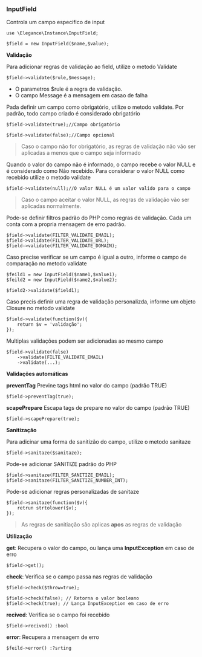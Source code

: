 ### InputField
Controla um campo especifico de input

    use \Elegance\Instance\InputField;

    $field = new InputField($name,$value);

**Validação**

Para adicionar regras de validação ao field, utilize o metodo Validate

    $field->validate($rule,$message);

*  O parametros $rule é a regra de validação.
*  O campo Message é a mensagem em casao de falha
 
Pada definir um campo como obrigatório, utilize o metodo validate. Por padrão, todo campo criado é considerado obrigatório

    $field->validate(true);//Campo obrigatório

    $field->validate(false);//Campo opcional

> Caso o campo não for obrigatório, as regras de validação não vão ser aplicadas a menos que o campo seja informado

Quando o valor do campo não é informado, o campo recebe o valor NULL e é considerado como Não recebido. Para considerar o valor NULL como recebido utilize o metodo validate

    $field->validate(null);//O valor NULL é um valor valido para o campo

> Caso o campo aceitar o valor NULL, as regras de validação vão ser aplicadas normalmente.

Pode-se definir filtros padrão do PHP como regras de validação. Cada um conta com a propria mensagem de erro padrão.

    $field->validate(FILTER_VALIDATE_EMAIL);
    $field->validate(FILTER_VALIDATE_URL);
    $field->validate(FILTER_VALIDATE_DOMAIN);

Caso precise verificar se um campo é igual a outro, informe o campo de comparação no metodo validate

    $feild1 = new InputField($name1,$value1);
    $feild2 = new InputField($name2,$value2);

    $field2->validate($field1);

Caso precis definir uma regra de validação personalizda, informe um objeto Closure no metodo validate

    $field->validate(function($v){
        return $v = 'validação';
    });

Multiplas validações podem ser adicionadas ao mesmo campo

    $field->validate(false)
        ->validate(FILTE_VALIDATE_EMAIL)
        ->validate(...);

**Validações automáticas**

**preventTag** Previne tags html no valor do campo (padrão TRUE)

    $field->preventTag(true);

**scapePrepare** Escapa tags de prepare no valor do campo (padrão TRUE)

    $field->scapePrepare(true);

**Sanitização**

Para adicinar uma forma de sanitizão do campo, utilize o metodo sanitaze

    $field->sanitaze($sanitaze);

Pode-se adicionar SANITIZE padrão do PHP

    $field->sanitaze(FILTER_SANITIZE_EMAIL);
    $field->sanitaze(FILTER_SANITIZE_NUMBER_INT);

Pode-se adicionar regras personalizadas de sanitaze

    $field->sanitaze(function($v){
        retrun strtolower($v);
    });

> As regras de sanitiação são aplicas **apos** as regras de validação

**Utilização**

**get**: Recupera o valor do campo, ou lança uma **InputException** em caso de erro

    $field->get();

**check**: Verifica se o campo passa nas regras de validação

    $field->check($throw=true);

    $field->check(false); // Retorna o valor booleano
    $field->check(true); // Lança InputException em caso de erro

**recived**: Verifica se o campo foi recebido

    $field->recived() :bool

**error**: Recupera a mensagem de erro

    $feild->error() :?srting

